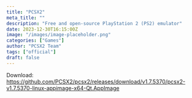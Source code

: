 ```yaml
---
title: "PCSX2"
meta_title: ""
description: "Free and open-source PlayStation 2 (PS2) emulator"
date: 2023-12-30T16:15:00Z
image: "/images/image-placeholder.png"
categories: ["Games"]
author: "PCSX2 Team"
tags: ["official"]
draft: false
---
```


Download: https://github.com/PCSX2/pcsx2/releases/download/v1.7.5370/pcsx2-v1.7.5370-linux-appimage-x64-Qt.AppImage
